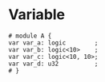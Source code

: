 # Variable

```veryl
# module A {
var var_a: logic        ;
var var_b: logic<10>    ;
var var_c: logic<10, 10>;
var var_d: u32          ;
# }
```
